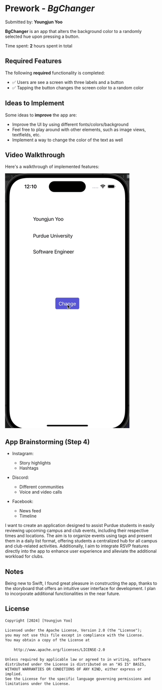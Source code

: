# Prework - *BgChanger*

Submitted by: **Youngjun Yoo**

**BgChanger** is an app that alters the background color to a randomly selected hue upon pressing a button.

Time spent: **2** hours spent in total

## Required Features

The following **required** functionality is completed:

- ✅ Users are see a screen with three labels and a button
- ✅ Tapping the button changes the screen color to a random color

## Ideas to Implement

Some ideas to **improve** the app are:

- Improve the UI by using different fonts/colors/background
- Feel free to play around with other elements, such as image views, textfields, etc.
- Implement a way to change the color of the text as well
 
## Video Walkthrough

Here's a walkthrough of implemented features:

<img src='assets/iOS101_prework.gif' title='Video Walkthrough' width='' alt='Video Walkthrough' />

## App Brainstorming (Step 4)

- Instagram:
    - Story highlights
    - Hashtags

- Discord:
    - Different communities
    - Voice and video calls

- Facebook:
    - News feed
    - Timeline

I want to create an application designed to assist Purdue students in easily reviewing upcoming campus and club events, including their respective times and locations. The aim is to organize events using tags and present them in a daily list format, offering students a centralized hub for all campus and club-related activities. Additionally, I aim to integrate RSVP features directly into the app to enhance user experience and alleviate the additional workload for clubs.

## Notes

Being new to Swift, I found great pleasure in constructing the app, thanks to the storyboard that offers an intuitive user interface for development. I plan to incorporate additional functionalities in the near future.

## License

    Copyright [2024] [Youngjun Yoo]

    Licensed under the Apache License, Version 2.0 (the "License");
    you may not use this file except in compliance with the License.
    You may obtain a copy of the License at

        http://www.apache.org/licenses/LICENSE-2.0

    Unless required by applicable law or agreed to in writing, software
    distributed under the License is distributed on an "AS IS" BASIS,
    WITHOUT WARRANTIES OR CONDITIONS OF ANY KIND, either express or implied.
    See the License for the specific language governing permissions and
    limitations under the License.
